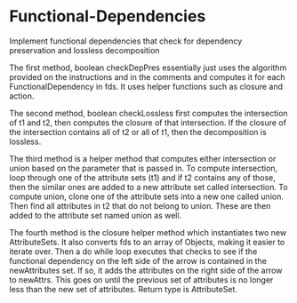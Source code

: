 # Functional-Dependencies
Implement functional dependencies that check for dependency preservation and lossless decomposition


The first method, boolean checkDepPres essentially just uses the algorithm provided on the instructions and in the comments and computes it for each FunctionalDependency in fds. It uses helper functions such as closure and action.

The second method, boolean checkLossless first computes the intersection of t1 and t2, then computes the closure of that intersection. If the closure of the intersection contains all of t2 or all of t1, then the decomposition is lossless. 

The third method is a helper method that computes either intersection or union based on the parameter that is passed in. To compute intersection, loop through one of the attribute sets (t1) and if t2 contains any of those, then the similar ones are added to a new attribute set called intersection. To compute union, clone one of the attribute sets into a new one called union. Then find all attributes in t2 that do not belong to union. These are then added to the attribute set named union as well.

The fourth method is the closure helper method which instantiates two new AttributeSets. It also converts fds to an array of Objects, making it easier to iterate over. Then a do while loop executes that checks to see if the functional dependency on the left side of the arrow is contained in the newAttributes set. If so, it adds the attributes on the right side of the arrow to newAttrs. This goes on until the previous set of attributes is no longer less than the new set of attributes. Return type is AttributeSet.
